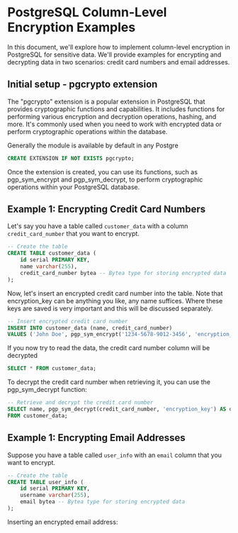# PostgreSQL Column-Level Encryption Examples

In this document, we'll explore how to implement column-level encryption in PostgreSQL for sensitive data. We'll provide examples for encrypting and decrypting data in two scenarios: credit card numbers and email addresses.
## Initial setup - pgcrypto extension

The "pgcrypto" extension is a popular extension in PostgreSQL that provides cryptographic functions and capabilities. It includes functions for performing various encryption and decryption operations, hashing, and more. It's commonly used when you need to work with encrypted data or perform cryptographic operations within the database.

Generally the module is available by default in any Postgre
```sql
CREATE EXTENSION IF NOT EXISTS pgcrypto;
```
Once the extension is created, you can use its functions, such as pgp_sym_encrypt and pgp_sym_decrypt, to perform cryptographic operations within your PostgreSQL database.

## Example 1: Encrypting Credit Card Numbers

Let's say you have a table called `customer_data` with a column `credit_card_number` that you want to encrypt.

```sql
-- Create the table
CREATE TABLE customer_data (
    id serial PRIMARY KEY,
    name varchar(255),
    credit_card_number bytea -- Bytea type for storing encrypted data
);
```
Now, let's insert an encrypted credit card number into the table.  Note that encryption_key can be anything you like, any name suffices.  Where these keys are saved is very important and this will be discussed separately.

```sql
-- Insert encrypted credit card number
INSERT INTO customer_data (name, credit_card_number)
VALUES ('John Doe', pgp_sym_encrypt('1234-5678-9012-3456', 'encryption_key'));
```
If you now try to read the data, the credit card number column will be decrypted

```sql
SELECT * FROM customer_data;
```

To decrypt the credit card number when retrieving it, you can use the pgp_sym_decrypt function:

```sql
-- Retrieve and decrypt the credit card number
SELECT name, pgp_sym_decrypt(credit_card_number, 'encryption_key') AS decrypted_credit_card
FROM customer_data;
```
## Example 1: Encrypting Email Addresses
Suppose you have a table called `user_info` with an `email` column that you want to encrypt.
```sql
-- Create the table
CREATE TABLE user_info (
    id serial PRIMARY KEY,
    username varchar(255),
    email bytea -- Bytea type for storing encrypted data
);
```
Inserting an encrypted email address:




